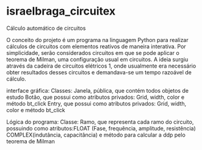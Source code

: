 # israelbraga_circuitex

  Cálculo automático de circuitos

  O conceito do projeto é um programa na linguagem Python para realizar cálculos de circuitos com elementos reativos de maneira interativa. Por simplicidade, serão considerados circuitos em que se pode aplicar o teorema de Milman, uma configuração usual em circuitos. A ideia surgiu através da cadeira de circuitos elétricos 1, onde usualmente era necessário obter resultados desses circuitos e demandava-se um tempo razoável de cálculo.
  
  interface gráfica:
  Classes:
  Janela, pública, que contém todos objetos de estudo
  Botão, que possui como atributos privados: Grid, width, color e método bt_click
  Entry,  que possui como atributos privados: Grid, width, color e método bt_click
  
  Lógica do programa:
  Classe:
  Ramo, que representa cada ramo do circuito, possuindo como atributos:FLOAT (Fase, frequência, amplitude, resistência)
  COMPLEX(indutância, capacitância) e método para calcular a ddp pelo teorema de Milman
